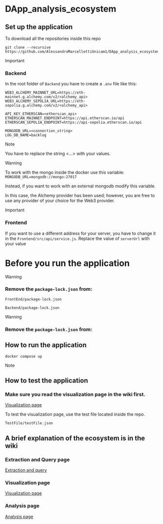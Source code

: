 ﻿# DApp_analysis_ecosystem


## Set up the application

To download all the repositories inside this repo

```
git clone --recursive https://github.com/AlessandroMarcellettiUnicam1/DApp_analysis_ecosystem.git
```
> [!IMPORTANT]
>  ### Backend
> In the root folder of `Backend` you have to create a `.env` file like this:
```
WEB3_ALCHEMY_MAINNET_URL=https://eth-mainnet.g.alchemy.com/v2/<alchemy_api>
WEB3_ALCHEMY_SEPOLIA_URL=https://eth-sepolia.g.alchemy.com/v2/<alchemy_api>

API_KEY_ETHERSCAN=<etherscan_api>
ETHERSCAN_MAINNET_ENDPOINT=https://api.etherscan.io/api
ETHERSCAN_SEPOLIA_ENDPOINT=https://api-sepolia.etherscan.io/api

MONGODB_URL=<connection_string>
LOG_DB_NAME=backlog
```
> [!NOTE]
> You have to replace the string <...> with your values.


> [!Warning]
> To work with the mongo inside the docker use this variable:
> ``` MONGODB_URL=mongodb://mongo:27017 ```
> 
> Instead, if you want to work with an external mongodb modify this variable.

In this case, the Alchemy provider has been used; however, you are free to use any provider of your choice for the Web3 provider.

> [!IMPORTANT]
>### Frontend 
>If you want to use a different address for your server, you have to change it in the `Frontend/src/api/service.js`.
>Replace the value of `serverUrl` with your value

# Before you run the application 

> [!Warning]
> ### Remove the `package-lock.json` from:
>
> `FrontEnd/package-lock.json`
>
> `Backend/package-lock.json`

> [!Warning]
> ### Remove the `package-lock.json` from:
## How to run the application
```
docker compose up
```
> [!NOTE]
> ## How to test the application
> ### Make sure you read the visualization page in the wiki first.
> [Visualization page](https://github.com/AlessandroMarcellettiUnicam1/DApp_analysis_ecosystem/wiki/Visualization-page)
> 
> To test the visualization page, use the test file located inside the repo.
> 
> `TestFile/testFile.json`
>
> 

## A brief explanation of the ecosystem is in the wiki 
### Extraction and Query page
[Extraction and query](https://github.com/AlessandroMarcellettiUnicam1/DApp_analysis_ecosystem/wiki/Extraction-and-Query)

### Visualization page
[Visualization page](https://github.com/AlessandroMarcellettiUnicam1/DApp_analysis_ecosystem/wiki/Visualization-page)

### Analysis page 
[Analysis page](https://github.com/AlessandroMarcellettiUnicam1/DApp_analysis_ecosystem/wiki/Analysis-page)





